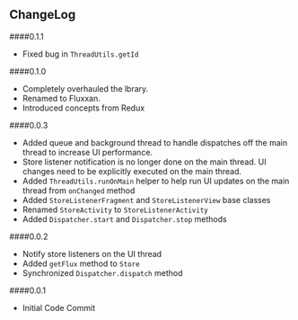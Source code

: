 
## ChangeLog

####0.1.1
  - Fixed bug in `ThreadUtils.getId`
  
####0.1.0
  - Completely overhauled the lbrary.
  - Renamed to Fluxxan.
  - Introduced concepts from Redux

####0.0.3
  - Added queue and background thread to handle dispatches off the main thread to increase UI performance.
  - Store listener notification is no longer done on the main thread. UI changes need to be explicitly executed on the main thread.
  - Added `ThreadUtils.runOnMain` helper to help run UI updates on the main thread from `onChanged` method
  - Added `StoreListenerFragment` and `StoreListenerView` base classes
  - Renamed `StoreActivity` to `StoreListenerActivity`
  - Added `Dispatcher.start` and `Dispatcher.stop` methods

####0.0.2
  - Notify store listeners on the UI thread
  - Added `getFlux` method to `Store`
  - Synchronized `Dispatcher.dispatch` method

####0.0.1
  - Initial Code Commit

